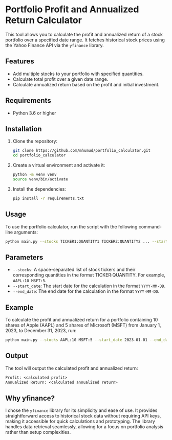 # Portfolio Profit and Annualized Return Calculator

This tool allows you to calculate the profit and annualized return of a stock portfolio over a specified date range. It fetches historical stock prices using the Yahoo Finance API via the `yfinance` library.

## Features

- Add multiple stocks to your portfolio with specified quantities.
- Calculate total profit over a given date range.
- Calculate annualized return based on the profit and initial investment.

## Requirements

- Python 3.6 or higher

## Installation

1. Clone the repository:
    ```bash
    git clone https://github.com/mhumud/portfolio_calculator.git
    cd portfolio_calculator
    ```

2. Create a virtual environment and activate it:
    ```bash
    python -m venv venv
    source venv/bin/activate
    ```

3. Install the dependencies:
    ```bash
    pip install -r requirements.txt
    ```

## Usage

To use the portfolio calculator, run the script with the following command-line arguments:
```bash
python main.py --stocks TICKER1:QUANTITY1 TICKER2:QUANTITY2 ... --start_date YYYY-MM-DD --end_date YYYY-MM-DD
```

## Parameters

- `--stocks`: A space-separated list of stock tickers and their corresponding quantities in the format TICKER:QUANTITY. For example, `AAPL:10 MSFT:5`.
- `--start_date`: The start date for the calculation in the format `YYYY-MM-DD`.
- `--end_date`: The end date for the calculation in the format `YYYY-MM-DD`.

## Example

To calculate the profit and annualized return for a portfolio containing 10 shares of Apple (AAPL) and 5 shares of Microsoft (MSFT) from January 1, 2023, to December 31, 2023, run:
```bash
python main.py --stocks AAPL:10 MSFT:5 --start_date 2023-01-01 --end_date 2023-12-31
```

## Output

The tool will output the calculated profit and annualized return:
```txt
Profit: <calculated profit>
Annualized Return: <calculated annualized return>
```

## Why yfinance?

I chose the `yfinance` library for its simplicity and ease of use. It provides straightforward access to historical stock data without requiring API keys, making it accessible for quick calculations and prototyping. The library handles data retrieval seamlessly, allowing for a focus on portfolio analysis rather than setup complexities.

